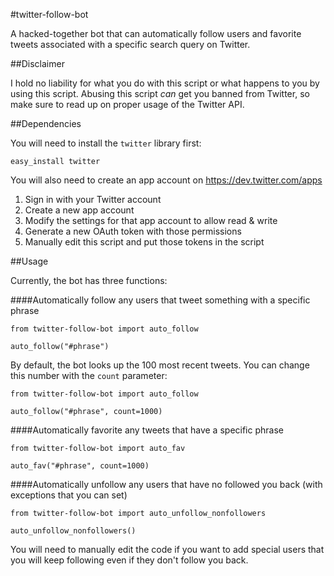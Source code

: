 #twitter-follow-bot

A hacked-together bot that can automatically follow users and favorite tweets associated with a specific search query on Twitter.

##Disclaimer

I hold no liability for what you do with this script or what happens to you by using this script. Abusing this script *can* get you banned from Twitter, so make sure to read up on proper usage of the Twitter API.

##Dependencies

You will need to install the `twitter` library first:

    easy_install twitter
    
You will also need to create an app account on https://dev.twitter.com/apps

1. Sign in with your Twitter account
2. Create a new app account
3. Modify the settings for that app account to allow read & write
4. Generate a new OAuth token with those permissions
5. Manually edit this script and put those tokens in the script

##Usage

Currently, the bot has three functions:

####Automatically follow any users that tweet something with a specific phrase

    from twitter-follow-bot import auto_follow
  
    auto_follow("#phrase")
  
By default, the bot looks up the 100 most recent tweets. You can change this number with the `count` parameter:

    from twitter-follow-bot import auto_follow
  
    auto_follow("#phrase", count=1000)

####Automatically favorite any tweets that have a specific phrase

    from twitter-follow-bot import auto_fav
  
    auto_fav("#phrase", count=1000)

####Automatically unfollow any users that have no followed you back (with exceptions that you can set)

    from twitter-follow-bot import auto_unfollow_nonfollowers
  
    auto_unfollow_nonfollowers()
  
You will need to manually edit the code if you want to add special users that you will keep following even if they don't follow you back.
